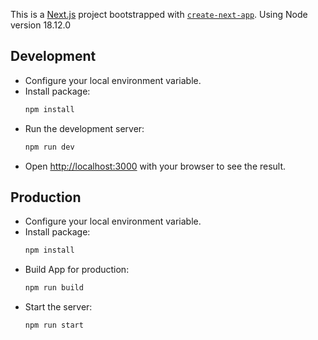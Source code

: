 This is a [Next.js](https://nextjs.org/) project bootstrapped with [`create-next-app`](https://github.com/vercel/next.js/tree/canary/packages/create-next-app).
Using Node version 18.12.0

## Development
- Configure your local environment variable.
- Install package:
    ```bash
    npm install
    ```
- Run the development server:
    ```bash
    npm run dev
    ```
- Open [http://localhost:3000](http://localhost:3000) with your browser to see the result.

## Production
- Configure your local environment variable.
- Install package:
    ```bash
    npm install
    ```
- Build App for production:
    ```bash
    npm run build
    ```
- Start the server:
    ```bash
    npm run start
    ```
